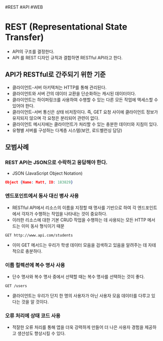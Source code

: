 #REST #API #WEB 
# REST (Representational State Transfer)
- API의  구조를  결정한다.
- API 를 REST 디자인 규칙과 결합하면 RESTful API라고 한다.
## API가 RESTful로 간주되기 위한 기준
- 클라이언트-서버 아키텍처는 HTTP를 통해 관리된다.
- 클라이언트와 서버 간의 데이터 교환을 단순화하는 캐시된 데이터이다.
- 클라이언트는 하이퍼링크를 사용하여 수행할 수 있는 다른 모든 작업에 액세스할 수 있어야 한다.
- 클라이언트-서버 통신은 상태 비저장이다. 즉, GET 요청 사이에 클라이언트 정보가 유지되지 않으며 각 요청은 분리되어 관련이 없다.
- 클라이언트 메시지에는 클라이언트가 처리할 수 있는 충분한 데이터와 지침이 있다.
- 유형별 서버를 구성하는 다계층 시스템(보안, 로드벨런싱 담당)
## 모범사례
### REST API는 JSON으로 수락하고 응답해야 한다.
- JSON (JavaScript Object Notation)
``` json
Object {Name: Matt, ID: 183829}
```
### 엔드포인트에서 동사 대신 병사 사용
- RESTful API에서 리소스의 이름을 지정할 때 명사를 기반으로 하여 각 엔드포인트에서 각자가 수행하는 작업을 나타내는 것이 중요하다.
- 이러한 리소스에 대한 기본 CRUD 작업을 수행하는 데 사용되는 모든 HTTP 메서드는 이미 동사 형식이기 때문
``` HTTP
GET http://www.api.com/students
```
- 이미 GET 메서드는 우리가 학생 데이터 모음을 검색하고 있음을 알려주는 데 자테적으로 충분하다.
### 이름 컬렉션에 복수 명사 사용
- 단수 명사와 복수 명사 중에서 선택할 때는 복수 명사를 선택하는 것이 좋다.
``` HTTP
GET /users
```
- 클라이언트는 우리가 단지 한 명의 사용자가 아닌 사용자 모음 데이터를 다루고 있다는 것을 알 것이다.
### 오류 처리에 상태 코드 사용
- 적잘한 오류 처리를 통해 앱을 더욱 강력하게 만들어 더 나은 사용자 경험을 제공하고 생산성도 향상시킬 수 있다.
